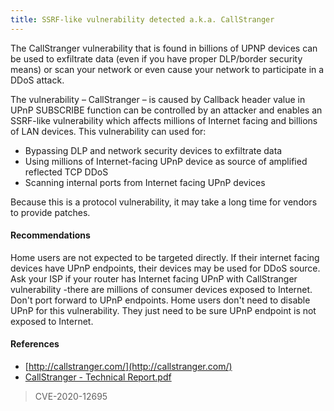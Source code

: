 ```yaml
---
title: SSRF-like vulnerability detected a.k.a. CallStranger
---
```

The CallStranger vulnerability that is found in billions of UPNP devices can be used to exfiltrate data (even if you have proper DLP/border security means) or scan 
your network or even cause your network to participate in a DDoS attack.

The vulnerability – CallStranger – is caused by Callback header value in UPnP SUBSCRIBE function can be controlled by an attacker and enables an SSRF-like vulnerability 
which affects millions of Internet facing and billions of LAN devices. This vulnerability can used for:

- Bypassing DLP and network security devices to exfiltrate data
- Using millions of Internet-facing UPnP device as source of amplified reflected TCP DDoS
- Scanning internal ports from Internet facing UPnP devices

Because this is a protocol vulnerability, it may take a long time for vendors to provide patches.

#### Recommendations

Home users are not expected to be targeted directly. If their internet facing devices have UPnP endpoints, their devices may be used for DDoS source. 
Ask your ISP if your router has Internet facing UPnP with CallStranger vulnerability -there are millions of consumer devices exposed to Internet. 
Don't port forward to UPnP endpoints. Home users don't need to disable UPnP for this vulnerability. They just need to be sure UPnP endpoint is not exposed to Internet.

#### References

* [http://callstranger.com/](http://callstranger.com/)
* [CallStranger - Technical Report.pdf](</files/CallStranger - Technical Report.pdf>)

> CVE-2020-12695
